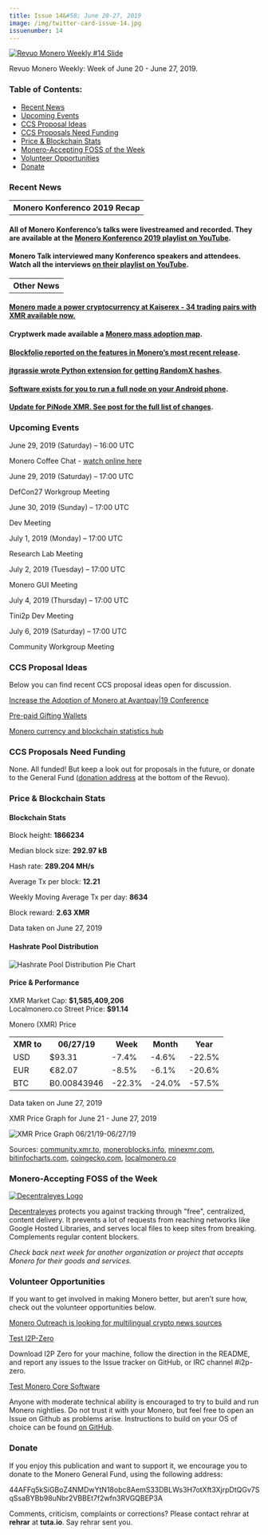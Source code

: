 ```yaml
---
title: Issue 14&#58; June 20-27, 2019
image: /img/twitter-card-issue-14.jpg
issuenumber: 14
---
```

[<img src="/img/img-issue14.jpg" alt="Revuo Monero Weekly #14 Slide" class="img-lead">](/issue-14.html)

<p class="text-lead">Revuo Monero Weekly: Week of June 20 - June 27, 2019.</p>
<!--more-->

<h3>Table of Contents:</h3>
<ul class="contents">
    <li><a href="#news">Recent News</a></li>
    <li><a href="#events">Upcoming Events</a></li>
    <li><a href="#ideas">CCS Proposal Ideas</a></li>
    <li><a href="#proposals">CCS Proposals Need Funding</a></li>
    <li><a href="#stats">Price & Blockchain Stats</a></li>
    <li><a href="#merchant">Monero-Accepting FOSS of the Week</a></li>
    <li><a href="#volunteer">Volunteer Opportunities</a></li>
    <li><a href="#donate">Donate</a></li>
</ul>

<h3 id="news">Recent News</h3>

<table class="moneroversary-table">
  <tbody><tr class="row1">
    <th>Monero Konferenco 2019 Recap</th>
  </tr>
</tbody></table>

<div class="newsbyte">
    <h4>All of Monero Konferenco’s talks were livestreamed and recorded. They are available at the <a href="https://www.youtube.com/playlist?list=PLsSYUeVwrHBkJHJg_l2uDgbicDJ1PmAVW" target="_blank">Monero Konferenco 2019 playlist on YouTube</a>.</h4>
</div>

<div class="newsbyte">
    <h4>Monero Talk interviewed many Konferenco speakers and attendees. Watch all the interviews <a href="https://www.youtube.com/playlist?list=PLfJ_JjSwYaa9g5G53jZc4IXRW-PZC4nQp" target="_blank">on their playlist on YouTube</a>.
    </h4>
</div>

<table class="moneroversary-table">
  <tbody><tr class="row1">
    <th>Other News</th>
  </tr>
</tbody></table>

<div class="newsbyte">
    <h4><a href="https://www.reddit.com/r/Monero/comments/c54lfc/monero_made_a_power_cryptocurrency_at_kaiserex_34/" target="_blank">Monero made a power cryptocurrency at Kaiserex - 34 trading pairs with XMR available now.</a>
    </h4>
</div>

<div class="newsbyte">
    <h4>Cryptwerk made available a <a href="https://cryptwerk.com/coinmap/2/21.77534032/37.18738511/?coins=13/" target="_blank">Monero mass adoption map</a>.
    </h4>
</div>

<div class="newsbyte">
    <h4><a href="https://blog.blockfolio.com/this-week-in-blockfolio-signal-june-21st-73e1355df8ed" target="_blank">Blockfolio reported on the features in Monero’s most recent release</a>.</h4>
</div>

<div class="newsbyte">
    <h4><a href="https://github.com/jtgrassie/pyrx" target="_blank">jtgrassie wrote Python extension for getting RandomX hashes</a>.</h4>
</div>

<div class="newsbyte">
    <h4><a href="https://play.google.com/store/apps/details?id=com.wowkira.x2" target="_blank">Software exists for you to run a full node on your Android phone</a>.</h4>
</div>

<div class="newsbyte">
    <h4><a href="https://www.reddit.com/r/Monero/comments/c2z7jq/new_version_pinodexmr_raspberry_pi_3_images_with/" target="_blank">Update for PiNode XMR. See post for the full list of changes</a>.</h4>
</div>

<h3 id="events">Upcoming Events</h3>

<div class="event">
    <p class="date" markdown="1">June 29, 2019 (Saturday) – 16:00 UTC</p>
    <p markdown="1">Monero Coffee Chat - <a href="https://www.youtube.com/channel/UCKxLNPJeEjPXOke55i5AIXA" target="_blank">watch online here</a></p>
</div>

<div class="event">
    <p class="date">June 29, 2019 (Saturday) – 17:00 UTC</p>
    <p>DefCon27 Workgroup Meeting</p>
</div>

<div class="event">
    <p class="date" markdown="1">June 30, 2019 (Sunday) – 17:00 UTC</p>
    <p markdown="1">Dev Meeting</p>
</div>

<div class="event">
    <p class="date" markdown="1">July 1, 2019 (Monday) – 17:00 UTC</p>
    <p markdown="1">Research Lab Meeting</p>
</div>

<div class="event">
    <p class="date" markdown="1">July 2, 2019 (Tuesday) – 17:00 UTC</p>
    <p markdown="1">Monero GUI Meeting</p>
</div>

<div class="event">
    <p class="date" markdown="1">July 4, 2019 (Thursday) – 17:00 UTC</p>
    <p markdown="1">Tini2p Dev Meeting</p>
</div>

<div class="event">
    <p class="date" markdown="1">July 6, 2019 (Saturday) – 17:00 UTC</p>
    <p markdown="1">Community Workgroup Meeting</p>
</div>

<h3 id="ideas">CCS Proposal Ideas</h3>

<p>Below you can find recent CCS proposal ideas open for discussion.</p>

<div class="proposal">
<p><a href="https://repo.getmonero.org/monero-project/ccs-proposals/merge_requests/81" target="_blank">Increase the Adoption of Monero at Avantpay|19 Conference</a></p>
</div>

<div class="proposal">
<p><a href="https://repo.getmonero.org/monero-project/ccs-proposals/merge_requests/78" target="_blank">Pre-paid Gifting Wallets</a></p>
</div>

<div class="proposal">
<p><a href="https://repo.getmonero.org/monero-project/ccs-proposals/merge_requests/58" target="_blank">Monero currency and blockchain statistics hub</a></p>
</div>

<h3 id="proposals">CCS Proposals Need Funding</h3>

<p>None. All funded! But keep a look out for proposals in the future, or donate to the General Fund (<a href="#donate">donation address</a> at the bottom of the Revuo).</p>

<h3 id="stats">Price & Blockchain Stats</h3>

<h4 class="stat">Blockchain Stats</h4>

<div class="bcstats">
    <p>Block height: <b>1866234</b></p>
    <p>Median block size: <b>292.97 kB</b></p>
    <p>Hash rate: <b>289.204 MH/s</b></p>
    <p>Average Tx per block: <b>12.21</b></p>
    <p>Weekly Moving Average Tx per day: <b>8634</b></p>
    <p>Block reward: <b>2.63 XMR</b></p>
</div>
<p class="note">Data taken on June 27, 2019</p>

<h4 class="stat">Hashrate Pool Distribution</h4>
<p><img src="/img/hashrate-pool-distribution-0627.png" alt="Hashrate Pool Distribution Pie Chart"/></p>

<h4 class="stat">Price & Performance</h4>

<div class="price-intro">XMR Market Cap:  <b>$1,585,409,206</b><br>Localmonero.co Street Price: <b>$91.14</b></div>

<p class="table-title">Monero (XMR) Price</p>
<table class="price-table">
  <tr class="row1">
    <th>XMR to</th>
    <th>06/27/19</th>
    <th>Week</th>
    <th>Month</th>
    <th>Year</th>
  </tr>
  <tr>
    <td data-th="XMR to">USD</td>
    <td data-th="06/27/19">$93.31</td>
    <td data-th="Week" class="red">-7.4%</td>
    <td data-th="Month" class="red">-4.6%</td>
    <td data-th="Year" class="red">-22.5%</td>
  </tr>
  <tr class="row3">
    <td data-th="XMR to">EUR</td>
    <td data-th="06/27/19">€82.07</td>
    <td data-th="Week" class="red">-8.5%</td>
    <td data-th="Month" class="red">-6.1%</td>
    <td data-th="Year" class="red">-20.6%</td>
  </tr>
  <tr>
    <td data-th="XMR to">BTC</td>
    <td data-th="06/27/19">Ƀ0.00843946</td>
    <td data-th="Week" class="red">-22.3%</td>
    <td data-th="Month" class="red">-24.0%</td>
    <td data-th="Year" class="red">-57.5%</td>
  </tr>
</table>
<p class="note">Data taken on June 27, 2019</p>

<p class="table-title">XMR Price Graph for June 21 - June 27, 2019</p>

![XMR Price Graph 06/21/19-06/27/19](/img/weekly-chart-0627.png "XMR Price Graph 06/20/19-06/27/19") 

Sources: <a href="https://community.xmr.to/explorer/mainnet/" target="_blank">community.xmr.to</a>, <a href="https://moneroblocks.info/stats/transaction-stats" target="_blank">moneroblocks.info</a>, <a href="https://minexmr.com/pools.html" target="_blank">minexmr.com</a>, <a href="https://bitinfocharts.com/monero/" target="_blank">bitinfocharts.com</a>, <a href="https://www.coingecko.com/" target="_blank">coingecko.com</a>, <a href="https://localmonero.co/" target="_blank">localmonero.co</a>

<h3 id="merchant">Monero-Accepting FOSS of the Week</h3>

<a href="https://decentraleyes.org/" target="_blank"><img src="/img/decentraleyes-logo.avif" alt="Decentraleyes Logo" class="merchant-img" id="decentraleyes"></a>

<a href="https://decentraleyes.org/" target="_blank">Decentraleyes</a> protects you against tracking through "free", centralized, content delivery. It prevents a lot of requests from reaching networks like Google Hosted Libraries, and serves local files to keep sites from breaking. Complements regular content blockers.

<i>Check back next week for another organization or project that accepts Monero for their goods and services.</i>

<h3 id="volunteer">Volunteer Opportunities</h3>

<p>If you want to get involved in making Monero better, but aren’t sure how, check out the volunteer opportunities below.</p>

<div class="newsbyte">
    <p class="date"><a href="https://www.reddit.com/r/Monero/comments/c5h3r7/crypto_localization_sites_monero_outreach/" target="_blank">Monero Outreach is looking for multilingual crypto news sources</a></p>
</div>

<div class="newsbyte">
    <p class="date"><a href="https://github.com/i2p-zero/i2p-zero/releases" target="_blank">Test I2P-Zero</a></p>
    <p>Download I2P Zero for your machine, follow the direction in the README, and report any issues to the Issue tracker on GitHub, or IRC channel #i2p-zero.</p>
</div>

<div class="newsbyte">
    <p class="date"><a href="https://github.com/monero-project/monero" target="_blank">Test Monero Core Software</a></p>
    <p>Anyone with moderate technical ability is encouraged to try to build and run Monero nightlies. Do not trust it with your Monero, but feel free to open an Issue on Github as problems arise. Instructions to build on your OS of choice can be found <a href="https://github.com/monero-project/monero#compiling-monero-from-source" target="_blank">on GitHub</a>. </p>
</div>

<h3 id="donate">Donate</h3>

<p markdown="1">If you enjoy this publication and want to support it, we encourage you to donate to the Monero General Fund, using the following address:</p>

<p class="address" markdown="1">44AFFq5kSiGBoZ4NMDwYtN18obc8AemS33DBLWs3H7otXft3XjrpDtQGv7SqSsaBYBb98uNbr2VBBEt7f2wfn3RVGQBEP3A</p>

<!--p><a href="monero:44AFFq5kSiGBoZ4NMDwYtN18obc8AemS33DBLWs3H7otXft3XjrpDtQGv7SqSsaBYBb98uNbr2VBBEt7f2wfn3RVGQBEP3A" class="qr"><img src="/img/donate-monero.png"></a></p-->

Comments, criticism, complaints or corrections? Please contact rehrar at **rehrar** at **tuta.io**. Say rehrar sent you.
